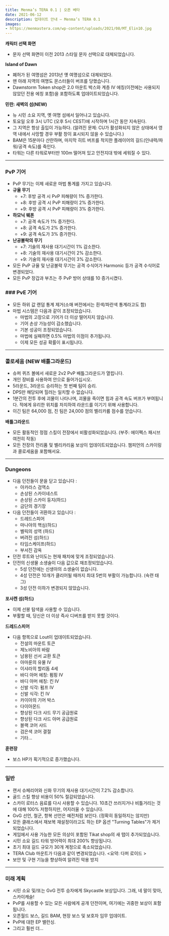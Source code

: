 ```yaml
---
title: Menma’s TERA 0.1 | 오픈 베타
date: 2021-06-12   
description: 업데이트 안내 – Menma’s TERA 0.1 
images: 
- https://menmastera.com/wp-content/uploads/2021/08/MT_Elin10.jpg  
---
```


**캐릭터 선택 화면**
- 문자 선택 화면이 이전 2013 스타일 문자 선택으로 대체되었습니다.

**Island of Dawn**
- 폐허가 된 여명섬은 2013년 옛 여명섬으로 대체되었다.
- 맨 아래 지역의 여명도 몬스터들이 버프를 당했습니다.
- Dawnstorm Token shop은 2.0 마운트 박스와 계층 IV 에칭(이전에는 사용되지 않았던 전용 에칭 포함)을 포함하도록 업데이트되었습니다.

**민란: 새벽의 섬(NEW)**
- 뉴 시민 소요 지역, 옛 여명 섬에서 일어나고 있습니다.
- 토요일 오후 3시 UTC (오후 5시 CEST)에 시작하며 1시간 동안 지속된다.
- 그 지역은 항상 출입이 가능하다. (알려진 문제: CU가 활성화되지 않은 상태에서 영역 내에서 사망할 경우 부활 창이 표시되지 않을 수 있습니다.)
- BAM은 15분마다 산란하며, 마지막 히트 버프를 착지한 플레이어의 길드(인내력/파워/공격 속도)를 죽인다.
- 타워는 다른 타워로부터만 100m 떨어져 있고 안전지대 밖에 세워질 수 있다.

<hr/>

### PvP 기어

- PvP 무기는 이제 새로운 마법 통계를 가지고 있습니다.
- **규율 무기**
  - +7: 후방 공격 시 PvP 피해량이 1% 증가한다.
  - +8: 후방 공격 시 PvP 피해량이 2% 증가한다.
  - +9: 후방 공격 시 PvP 피해량이 3% 증가한다.
- **하모닉 웨폰**
  - +7: 공격 속도가 1% 증가한다.
  - +8: 공격 속도가 2% 증가한다. 
  - +9: 공격 속도가 3% 증가한다.
- **난공불락의 무기**
  - +7: 기술의 재사용 대기시간이 1% 감소한다.
  - +8: 기술의 재사용 대기시간이 2% 감소한다.
  - +9: 기술의 재사용 대기시간이 3% 감소한다.
- 모든 PvP 규율 및 난공불락 무기는 공격 수식어가 Harmonic 등가 공격 수식어로 변경되었다.
- 모든 PvP 장갑과 부츠는 주 PvP 방어 상태를 10 증가시켰다.

### ### PvE 기어

- 모든 하위 값 랜덤 통계 제거(소매 버전에서는 흰색/파란색 통계라고도 함)
- 마법 시스템은 다음과 같이 조정되었습니다.
  - 마법의 고장으로 기어가 더 이상 떨어지지 않습니다.
  - 기어 손상 가능성이 감소했습니다.
  - 기본 성공이 조정되었습니다.
  - 마법에 실패하면 0.5% 마법의 이점이 추가됩니다.
  - 이제 모든 성공 확률이 표시됩니다.

<hr/>

### 콜로세움 (NEW 배틀그라운드)

- 슈퍼 퀴즈 볼에서 새로운 2v2 PvP 배틀그라운드가 열립니다.
- 개인 장비를 사용하여 안으로 들어가십시오.
- 5라운드, 3라운드 승리하는 첫 번째 팀이 승리.
- DPS만 해당되며 힐러는 일치할 수 없습니다.
- 1분간의 전투 후에 괴물이 나타나며, 괴물을 죽이면 힘과 공격 속도 버프가 부여됩니다. 적에게 유리한 위치를 차지하여 라운드를 이기기 위해 사용합니다.
- 이긴 팀은 64,000 점, 진 팀은 24,000 점의 벨리카륨 점수를 얻습니다.

**배틀그라운드**
- 모든 활동적인 정점 스킬이 전장에서 비활성화되었습니다. (부주: 에이펙스 패시브 여전히 작동)
- 모든 전장의 전리품 및 벨리카리움 보상이 업데이트되었습니다. 챔피언의 스카이링과 콜로세움을 포함해서요.

<hr/>

### Dungeons

- 다음 던전들이 문을 닫고 있습니다 : 
  - 아카라스 검역소
  - 손상된 스카이네스트
  - 손상된 스카이 둥지(하드)
  - 금단의 경기장
- 다음 던전들이 귀환하고 있습니다 : 
  - 드레드스피어
  - 마나야의 핵심(하드)
  - 벨릭의 성역 (하드)
  - 버려진 섬(하드)
  - 타임스케이프(하드)
  - 부서진 감옥
- 던전 루트와 난이도는 현재 패치에 맞게 조정되었습니다.
- 던전의 신생물 소생술이 다음 값으로 재조정되었습니다.
  - 5성 던전에는 신생아의 소생술이 없습니다.
  - 4성 던전은 10개가 클리어될 때까지 최대 5번의 부활이 가능합니다. (숙련 태그)
  - 3성 던전 이하가 변경되지 않았습니다.

**포사켄 섬(하드)**
- 이제 선봉 탐색을 사용할 수 있습니다.
- 부활할 때, 당신은 더 이상 즉사 디버프를 받지 못할 것이다.

**드레드스피어**
- 다음 항목으로 Lout이 업데이트되었습니다.
  - 전설의 마운트 토큰
  - 제노비아의 바람
  - 남용된 선서 교환 토큰
  - 아마룬의 유물 IV
  - 이샤라의 할리돔 4세
  - 바디 아머 에칭: 펌핑 IV
  - 바디 아머 에칭: 킨 IV
  - 신발 식각: 펌프 IV
  - 신발 식각: 킨 IV
  - 카이아의 기어 박스
  - 다이아몬드
  - 향상된 다크 샤드 무기 공급원료
  - 향상된 다크 샤드 아머 공급원료
  - 블랙 코어 샤드
  - 검은색 코어 결절
  - 기타...

**훈련장**
- 보스 HP가 획기적으로 증가했습니다.

<hr/>

### 일반

- 랜서 슈페리어와 신화 무기의 재사용 대기시간이 7.2% 감소합니다.
- 골드 스킬 향상 비용이 50% 절감되었습니다.
- 스카이 로터스 음료를 다시 사용할 수 있습니다. 10초간 쓰러지거나 비틀거리는 것에 대해 100% 저항하지만, 어지러울 수 있습니다.
- GvG 선언, 철군, 항복 선언은 예전처럼 보인다. (정확히 동일하지는 않지만)
- 모든 클래스에서 재보복 재설정이라고도 하는 EP 옵션 "Turning Tables"가 제거되었습니다.
- 게임에서 사용 가능한 모든 의상이 포함된 Tikat shop의 새 탭이 추가되었습니다.
- 시민 소요 길드 타워 방어력이 최대 200% 향상됩니다.
- 초기 최대 길드 규모가 30개 계정으로 축소되었습니다.
- TERA Club 마운트가 다음과 같이 변경되었습니다. <요약: 다퍼 로이드 >
- 보안 및 구현 기능을 향상하여 알려진 악용 방지

<hr/>

### 미래 계획

- 시민 소요 및/또는 GvG 전투 승자에게 Skycastle 보상입니다. 그래, 네 말이 맞아, 스카이캐슬!
- PvP를 사용할 수 있는 모든 사람에게 공개 던전이며, 여기에는 귀중한 보상이 포함됩니다.
- 오픈월드 보스, 길드 BAM, 현장 보스 및 보호자 임무 업데이트.
- PvP에 대한 EP 밸런싱.
- 그리고 훨씬 더...







